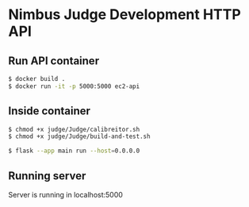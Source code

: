# Nimbus Judge Development HTTP API

## Run API container

```bash
$ docker build .
$ docker run -it -p 5000:5000 ec2-api
```

## Inside container

```bash
$ chmod +x judge/Judge/calibreitor.sh
$ chmod +x judge/Judge/build-and-test.sh
```

```bash
$ flask --app main run --host=0.0.0.0
```

## Running server

Server is running in localhost:5000
